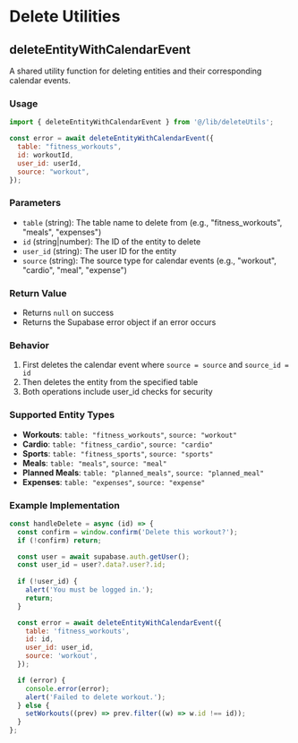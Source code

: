 # Delete Utilities

## deleteEntityWithCalendarEvent

A shared utility function for deleting entities and their corresponding calendar events.

### Usage

```javascript
import { deleteEntityWithCalendarEvent } from '@/lib/deleteUtils';

const error = await deleteEntityWithCalendarEvent({
  table: "fitness_workouts",
  id: workoutId,
  user_id: userId,
  source: "workout",
});
```

### Parameters

- `table` (string): The table name to delete from (e.g., "fitness_workouts", "meals", "expenses")
- `id` (string|number): The ID of the entity to delete
- `user_id` (string): The user ID for the entity
- `source` (string): The source type for calendar events (e.g., "workout", "cardio", "meal", "expense")

### Return Value

- Returns `null` on success
- Returns the Supabase error object if an error occurs

### Behavior

1. First deletes the calendar event where `source = source` and `source_id = id`
2. Then deletes the entity from the specified table
3. Both operations include user_id checks for security

### Supported Entity Types

- **Workouts**: `table: "fitness_workouts"`, `source: "workout"`
- **Cardio**: `table: "fitness_cardio"`, `source: "cardio"`
- **Sports**: `table: "fitness_sports"`, `source: "sports"`
- **Meals**: `table: "meals"`, `source: "meal"`
- **Planned Meals**: `table: "planned_meals"`, `source: "planned_meal"`
- **Expenses**: `table: "expenses"`, `source: "expense"`

### Example Implementation

```javascript
const handleDelete = async (id) => {
  const confirm = window.confirm('Delete this workout?');
  if (!confirm) return;

  const user = await supabase.auth.getUser();
  const user_id = user?.data?.user?.id;
  
  if (!user_id) {
    alert('You must be logged in.');
    return;
  }

  const error = await deleteEntityWithCalendarEvent({
    table: 'fitness_workouts',
    id: id,
    user_id: user_id,
    source: 'workout',
  });

  if (error) {
    console.error(error);
    alert('Failed to delete workout.');
  } else {
    setWorkouts((prev) => prev.filter((w) => w.id !== id));
  }
};
``` 